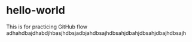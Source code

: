 # hello-world
This is for practicing GitHub flow
adhahdbajdhabdjhbasjhdbsjadbjahdbsajhdbsahjdbahjdbsahjdbajhdbsajh
